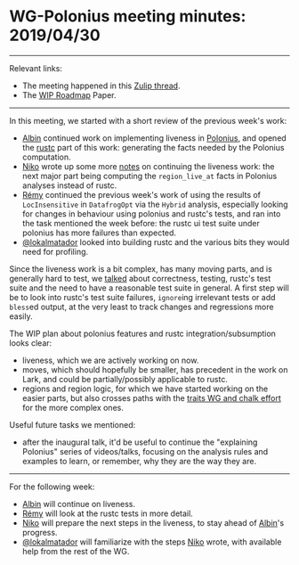 # WG-Polonius meeting minutes: 2019/04/30
---

Relevant links:
- The meeting happened in this [Zulip thread](https://rust-lang.zulipchat.com/#narrow/stream/186049-t-compiler.2Fwg-polonius/topic/meeting.202019.2E04.2E30).
- The [WIP Roadmap](https://paper.dropbox.com/doc/Polonius-Roadmap--AY6C806s~AZK~e7wagmys2_wAg-hk3a9ynduUN2gk1A0NNTF) Paper.

---

In this meeting, we started with a short review of the previous week's work:
- [Albin] continued work on implementing liveness in [Polonius](https://github.com/rust-lang/polonius/pull/105), and opened the [rustc](https://github.com/rust-lang/rust/pull/60266) part of this work: generating the facts needed by the Polonius computation.
- [Niko] wrote up some more [notes](https://github.com/rust-lang/polonius/issues/104#issuecomment-488076424) on continuing the liveness work: the next major part being computing the `region_live_at` facts in Polonius analyses instead of rustc.
- [Rémy] continued the previous week's work of using the results of `LocInsensitive` in `DatafrogOpt` via the `Hybrid` analysis, especially looking for changes in behaviour using polonius and rustc's tests, and ran into the task mentioned the week before: the rustc ui test suite under polonius has more failures than expected.
- [@lokalmatador] looked into building rustc and the various bits they would need for profiling.

Since the liveness work is a bit complex, has many moving parts, and is generally hard to test, we [talked](https://rust-lang.zulipchat.com/#narrow/stream/186049-t-compiler.2Fwg-polonius/topic/meeting.202019.2E04.2E30/near/164566587) about correctness, testing, rustc's test suite and the need to have a reasonable test suite in general. A first step will be to look into rustc's test suite failures, `ignore`ing irrelevant tests or add `bless`ed output, at the very least to track changes and regressions more easily.

The WIP plan about polonius features and rustc integration/subsumption looks clear:
- liveness, which we are actively working on now.
- moves, which should hopefully be smaller, has precedent in the work on Lark, and could be partially/possibly applicable to rustc.
- regions and region logic, for which we have started working on the easier parts, but also crosses paths with the [traits WG and chalk effort](https://rust-lang.zulipchat.com/#narrow/stream/144729-wg-traits/topic/meeting.202019.2E04.2E29/near/164478317) for the more complex ones.

Useful future tasks we mentioned:
- after the inaugural talk, it'd be useful to continue the "explaining Polonius" series of videos/talks, focusing on the analysis rules and examples to learn, or remember, why they are the way they are.

----
For the following week:
- [Albin] will continue on liveness.
- [Rémy] will look at the rustc tests in more detail.
- [Niko] will prepare the next steps in the liveness, to stay ahead of [Albin]'s progress.
- [@lokalmatador] will familiarize with the steps [Niko] wrote, with available help from the rest of the WG.

[Albin]: https://github.com/albins
[Niko]: https://github.com/nikomatsakis
[Rémy]: https://github.com/lqd
[@lokalmatador]: https://github.com/lokalmatador
